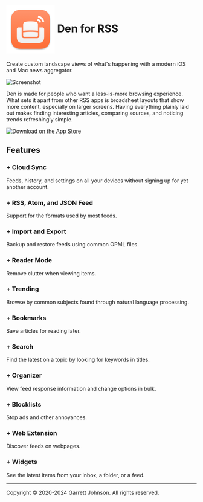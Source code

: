 <h1>
<img src="Den/AppAssets.xcassets/AppIcon.appiconset/icon_128x128@2x.png" alt="App Icon" width="128" height="128" align="center" />
Den for RSS
</h1>

Create custom landscape views of what's happening with a modern iOS and Mac news aggregator.

<img src="http://den.io/images/home-hero.webp" alt="Screenshot" height="auto" />

Den is made for people who want a less-is-more browsing experience. What sets it apart from other RSS apps is broadsheet layouts that show more content, especially on larger screens. Having everything plainly laid out makes finding interesting articles, comparing sources, and noticing trends refreshingly simple.

<a href="https://apps.apple.com/app/apple-store/id1528917651?pt=106763870&ct=GitHub&mt=8" class="app-store-link"><img src="https://den.io/images/download-on-the-app-store-black.svg" width="179" height="60" alt="Download on the App Store"></a>

<h2>Features</h2>

<h3>+ Cloud Sync</h3>
Feeds, history, and settings on all your devices without signing up for yet another account.

<h3>+ RSS, Atom, and JSON Feed</h3>
Support for the formats used by most feeds.

<h3>+ Import and Export</h3>
Backup and restore feeds using common OPML files.

<h3>+ Reader Mode</h3>
Remove clutter when viewing items.

<h3>+ Trending</h3>
Browse by common subjects found through natural language processing.

<h3>+ Bookmarks</h3>
Save articles for reading later.

<h3>+ Search</h3>
Find the latest on a topic by looking for keywords in titles.

<h3>+ Organizer</h3>
View feed response information and change options in bulk.

<h3>+ Blocklists</h3>
Stop ads and other annoyances.

<h3>+ Web Extension</h3>
Discover feeds on webpages.

<h3>+ Widgets</h3>
See the latest items from your inbox, a folder, or a feed.

---

Copyright &copy; 2020-2024 Garrett Johnson. All rights reserved.
